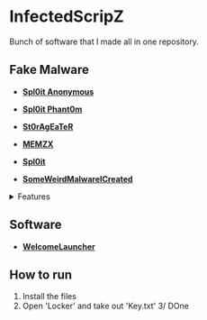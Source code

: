 # InfectedScripZ
Bunch of software that I made all in one repository.

## Fake Malware
* **[Spl0it Anonymous](https://github.com/MrSleekZ/Spl0it-Anonymous)**

* **[Spl0it Phant0m](https://github.com/MrSleekZ/Spl0it-Phant0m)** 

* **[St0rAgEaTeR](https://github.com/MrSleekZ/St0rAgEaTeR)** 

* **[MEMZX](https://github.com/MrSleekZ/MEMEZX)**

* **[Spl0it](https://github.com/MrSleekZ/Spl0it)**

* **[SomeWeirdMalwareICreated](https://github.com/MrSleekZ/SomeWeirdMalwareThatICreated)**
<details>
<summary>Features</summary>
 Coming Soon...
  </details>

## Software
* **[WelcomeLauncher](https://github.com/MrSleekZ/WelcomeLauncher)**

## How to run
1. Install the files
2. Open 'Locker' and take out 'Key.txt'
3/ DOne






